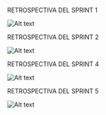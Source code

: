 RETROSPECTIVA DEL SPRINT 1

![Alt text](https://media.discordapp.net/attachments/1114643571967021119/1130913681090281593/retro_2.jpg?width=633&height=475)

RETROSPECTIVA DEL SPRINT 2

![Alt text](https://cdn.discordapp.com/attachments/1114643571967021119/1139835846728626206/retrospectivaSprint2.png) 

RETROSPECTIVA DEL SPRINT 4

![Alt text](https://cdn.discordapp.com/attachments/1114643571967021119/1145841565626019900/retro4.jpg) 

RETROSPECTIVA DEL SPRINT 5

![Alt text](https://cdn.discordapp.com/attachments/1114643571967021119/1153331669626007682/gaston_3.jpg) 
